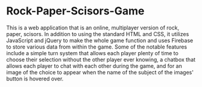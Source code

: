 # Rock-Paper-Scisors-Game
This is a web application that is an online, multiplayer version of rock, paper, scisors. In addition to using the standard HTML and CSS, it utilizes JavaScript and jQuery to make the whole game function and uses Firebase to store various data from within the game. Some of the notable features include a simple turn system that allows each player plenty of time to choose their selection without the other player ever knowing, a chatbox that allows each player to chat with each other during the game, and for an image of the choice to appear when the name of the subject of the images' button is hovered over. 
